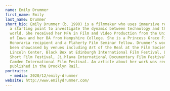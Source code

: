 ```yaml
---
name: Emily Drummer
first_name: Emily
last_name: Drummer
short_bio: Emily Drummer (b. 1990) is a filmmaker who uses immersive research as
  a starting point to investigate the dynamic between technology and the natural
  world. She received her MFA in Film and Video Production from the University
  of Iowa and her BA from Hampshire College. She is a Princess Grace Film
  Honoraria recipient and a Flaherty Film Seminar fellow. Drummer’s work has
  been showcased by venues including Art of the Real at the Film Society of
  Lincoln Center, Black Box at Edinburgh International Film Festival, London
  Short Film Festival, Ji.hlava International Documentary Film Festival, and
  Camden International Film Festival. An article about her work was recently
  published in the Brooklyn Rail.
portraits:
  - media: 2020/12/emily-drummer
website: http://www.emilydrummer.com/
---
```


